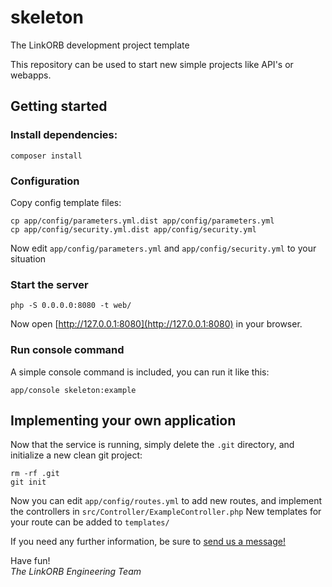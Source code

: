 # skeleton
The LinkORB development project template

This repository can be used to start new simple projects like API's or webapps.

## Getting started

### Install dependencies:
```
composer install
```

### Configuration

Copy config template files:
```
cp app/config/parameters.yml.dist app/config/parameters.yml
cp app/config/security.yml.dist app/config/security.yml
```
Now edit `app/config/parameters.yml` and `app/config/security.yml` to your situation

### Start the server

```
php -S 0.0.0.0:8080 -t web/
```
Now open [http://127.0.0.1:8080](http://127.0.0.1:8080) in your browser.

### Run console command

A simple console command is included, you can run it like this:

```
app/console skeleton:example
```

## Implementing your own application

Now that the service is running, simply delete the `.git` directory, and initialize a new clean git project:

```
rm -rf .git
git init
```

Now you can edit `app/config/routes.yml` to add new routes, and implement the controllers in `src/Controller/ExampleController.php`
New templates for your route can be added to `templates/`

If you need any further information, be sure to <a href="http://engineering.linkorb.com/contact">send us a message!</a>

Have fun!  
*The LinkORB Engineering Team*

